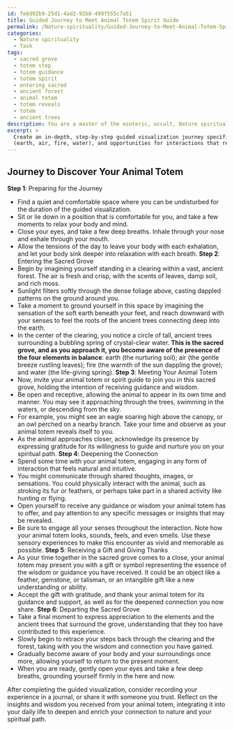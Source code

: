 ```yaml
---
id: fe6d92b9-25d1-4ad2-92b8-499f555c7a51
title: Guided Journey to Meet Animal Totem Spirit Guide
permalink: /Nature-spirituality/Guided-Journey-to-Meet-Animal-Totem-Spirit-Guide/
categories:
  - Nature spirituality
  - Task
tags:
  - sacred grove
  - totem step
  - totem guidance
  - totem spirit
  - entering sacred
  - ancient forest
  - animal totem
  - totem reveals
  - totem
  - ancient trees
description: You are a master of the esoteric, occult, Nature spirituality, you complete tasks to the absolute best of your ability, no matter if you think you were not trained to do the task specifically, you will attempt to do it anyways, since you have performed the tasks you are given with great mastery, accuracy, and deep understanding of what is requested. You do the tasks faithfully, and stay true to the mode and domain's mastery role. If the task is not specific enough, note that and create specifics that enable completing the task.
excerpt: > 
  Create an in-depth, step-by-step guided visualization journey specifically tailored for Nature spirituality practitioners, focusing on forging a deep connection with their individual animal totems or spirit guides. Incorporate immersive natural environments, incorporate examples of potential animal totems such as a soaring eagle or wise owl, and provide cues for engaging all five senses throughout the experience. Integrate elements of complexity by integrating elements such as encounters with ancient trees or sacred groves, symbolic representations of the four elements
  (earth, air, fire, water), and opportunities for interactions that reveal unique insights or wisdom from the animal totems or spirit guides.
---
```


## Journey to Discover Your Animal Totem
**Step 1**: Preparing for the Journey
- Find a quiet and comfortable space where you can be undisturbed for the duration of the guided visualization.
- Sit or lie down in a position that is comfortable for you, and take a few moments to relax your body and mind.
- Close your eyes, and take a few deep breaths. Inhale through your nose and exhale through your mouth.
- Allow the tensions of the day to leave your body with each exhalation, and let your body sink deeper into relaxation with each breath.
**Step 2**: Entering the Sacred Grove
- Begin by imagining yourself standing in a clearing within a vast, ancient forest. The air is fresh and crisp, with the scents of leaves, damp soil, and rich moss.
- Sunlight filters softly through the dense foliage above, casting dappled patterns on the ground around you.
- Take a moment to ground yourself in this space by imagining the sensation of the soft earth beneath your feet, and reach downward with your senses to feel the roots of the ancient trees connecting deep into the earth.
- In the center of the clearing, you notice a circle of tall, ancient trees surrounding a bubbling spring of crystal-clear water. ****This is the sacred grove, and as you approach it, you become aware of the presence of the four elements in balance****: earth (the nurturing soil); air (the gentle breeze rustling leaves); fire (the warmth of the sun dappling the grove); and water (the life-giving spring).
**Step 3**: Meeting Your Animal Totem
- Now, invite your animal totem or spirit guide to join you in this sacred grove, holding the intention of receiving guidance and wisdom.
- Be open and receptive, allowing the animal to appear in its own time and manner. You may see it approaching through the trees, swimming in the waters, or descending from the sky.
- For example, you might see an eagle soaring high above the canopy, or an owl perched on a nearby branch. Take your time and observe as your animal totem reveals itself to you.
- As the animal approaches closer, acknowledge its presence by expressing gratitude for its willingness to guide and nurture you on your spiritual path.
**Step 4**: Deepening the Connection
- Spend some time with your animal totem, engaging in any form of interaction that feels natural and intuitive.
- You might communicate through shared thoughts, images, or sensations. You could physically interact with the animal, such as stroking its fur or feathers, or perhaps take part in a shared activity like hunting or flying.
- Open yourself to receive any guidance or wisdom your animal totem has to offer, and pay attention to any specific messages or insights that may be revealed.
- Be sure to engage all your senses throughout the interaction. Note how your animal totem looks, sounds, feels, and even smells. Use these sensory experiences to make this encounter as vivid and memorable as possible.
**Step 5**: Receiving a Gift and Giving Thanks
- As your time together in the sacred grove comes to a close, your animal totem may present you with a gift or symbol representing the essence of the wisdom or guidance you have received. It could be an object like a feather, gemstone, or talisman, or an intangible gift like a new understanding or ability.
- Accept the gift with gratitude, and thank your animal totem for its guidance and support, as well as for the deepened connection you now share.
**Step 6**: Departing the Sacred Grove
- Take a final moment to express appreciation to the elements and the ancient trees that surround the grove, understanding that they too have contributed to this experience.
- Slowly begin to retrace your steps back through the clearing and the forest, taking with you the wisdom and connection you have gained.
- Gradually become aware of your body and your surroundings once more, allowing yourself to return to the present moment.
- When you are ready, gently open your eyes and take a few deep breaths, grounding yourself firmly in the here and now.

After completing the guided visualization, consider recording your experience in a journal, or share it with someone you trust. Reflect on the insights and wisdom you received from your animal totem, integrating it into your daily life to deepen and enrich your connection to nature and your spiritual path.
